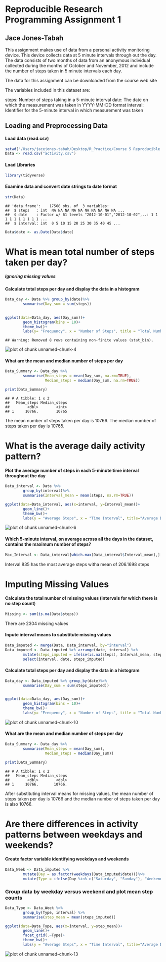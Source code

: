 # Reproducible Research Programming Assignment 1
## Jace Jones-Tabah

This assignment makes use of data from a personal activity monitoring device. This device collects data at 5 minute intervals through out the day. The data consists of two months of data from an anonymous individual collected during the months of October and November, 2012 and include the number of steps taken in 5 minute intervals each day.

The data for this assignment can be downloaded from the course web site

The variables included in this dataset are:

steps: Number of steps taking in a 5-minute interval
date: The date on which the measurement was taken in YYYY-MM-DD format
interval: Identifier for the 5-minute interval in which measurement was taken


## Loading and Preprocessing Data
#### Load data (read.csv)

```r
setwd("/Users/jacejones-tabah/Desktop/R_Practice/Course 5 Reproducible Research/Assignment1/RepData_PeerAssessment1")
Data <- read.csv("activity.csv")
```
#### Load Libraries

```r
library(tidyverse)
```

#### Examine data and convert date strings to date format


```r
str(Data)
```

```
## 'data.frame':	17568 obs. of  3 variables:
##  $ steps   : int  NA NA NA NA NA NA NA NA NA NA ...
##  $ date    : Factor w/ 61 levels "2012-10-01","2012-10-02",..: 1 1 1 1 1 1 1 1 1 1 ...
##  $ interval: int  0 5 10 15 20 25 30 35 40 45 ...
```

```r
Data$date <- as.Date(Data$date)
```

# What is mean total number of steps taken per day?
##### Ignoring missing values
#### Calculate total steps per day and display the data in a histogram 


```r
Data_day <- Data %>% group_by(date)%>%
        summarise(Day_sum = sum(steps))
              

ggplot(data=Data_day, aes(Day_sum))+
        geom_histogram(bins = 10)+
        theme_bw()+
        labs(y= "Frequency", x = "Number of Steps", title = "Total Number of Daily Steps")
```

```
## Warning: Removed 8 rows containing non-finite values (stat_bin).
```

![plot of chunk unnamed-chunk-4](figure/unnamed-chunk-4-1.png)

#### What are the mean and median number of steps per day

```r
Data_Summary <- Data_day %>%
        summarise(Mean_steps = mean(Day_sum, na.rm=TRUE),
                  Median_steps = median(Day_sum, na.rm=TRUE))

print(Data_Summary)
```

```
## # A tibble: 1 x 2
##   Mean_steps Median_steps
##        <dbl>        <int>
## 1     10766.        10765
```
The mean number of steps taken per day is 10766.
The median number of steps taken per day is 10765.

# What is the average daily activity pattern?
#### Plot the average number of steps in each 5-minute time interval throughout the day


```r
Data_interval <- Data %>%
        group_by(interval)%>%
        summarise(Interval_mean = mean(steps, na.rm=TRUE))

ggplot(data=Data_interval, aes(x=interval, y=Interval_mean))+
        geom_line()+
        theme_bw()+
        labs(y = "Average Steps", x = "Time Interval", title="Average Daily Activity Pattern")
```

![plot of chunk unnamed-chunk-6](figure/unnamed-chunk-6-1.png)

#### Which 5-minute interval, on average across all the days in the dataset, contains the maximum number of steps?


```r
Max_Interval <- Data_interval[which.max(Data_interval$Interval_mean),]
```
Interval 835 has the most average steps witha  mean of 206.1698 steps

# Imputing Missing Values

#### Calculate the total number of missing values (intervals for which there is no step count)

```r
Missing <- sum(is.na(Data$steps))
```
There are 2304 missing values

#### Inpute interval means to substitute missing values

```r
Data_imputed <- merge(Data, Data_interval, by="interval")
Data_imputed <- Data_imputed %>% arrange(date, interval) %>%
        mutate(steps_imputed = ifelse(is.na(steps), Interval_mean, steps))%>%
        select(interval, date, steps_imputed)
```

#### Calculate total steps per day and display the data in a histogram 


```r
Data_day <- Data_imputed %>% group_by(date)%>%
        summarise(Day_sum = sum(steps_imputed))
              

ggplot(data=Data_day, aes(Day_sum))+
        geom_histogram(bins = 10)+
        theme_bw()+
        labs(y= "Frequency", x = "Number of Steps", title = "Total Number of Daily Steps")
```

![plot of chunk unnamed-chunk-10](figure/unnamed-chunk-10-1.png)

#### What are the mean and median number of steps per day

```r
Data_Summary <- Data_day %>%
        summarise(Mean_steps = mean(Day_sum),
                  Median_steps = median(Day_sum))

print(Data_Summary)
```

```
## # A tibble: 1 x 2
##   Mean_steps Median_steps
##        <dbl>        <dbl>
## 1     10766.       10766.
```
After substituting interval means for missing values, the mean number of steps taken per day is 10766 and the median number of steps taken per day is also 10766.

# Are there differences in activity patterns between weekdays and weekends?

#### Create factor variable identifying weekdays and weekends

```r
Data_Week <- Data_imputed %>%
        mutate(Day = as.factor(weekdays(Data_imputed$date)))%>%
        mutate(Type = ifelse(Day %in% c("Saturday", "Sunday"), "Weekend", "Weekday"))
```

### Group data by weekday versus weekend and plot mean step counts

```r
Data_Type <- Data_Week %>% 
        group_by(Type, interval) %>%
        summarise(step_mean = mean(steps_imputed))

ggplot(data=Data_Type, aes(x=interval, y=step_mean))+
        geom_line()+
        facet_grid(.~Type)+
        theme_bw()+
        labs(y = "Average Steps", x = "Time Interval", title="Average Daily Activity Pattern")
```

![plot of chunk unnamed-chunk-13](figure/unnamed-chunk-13-1.png)

